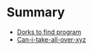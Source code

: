 # Summary

- [Dorks to find program](./dorks.md)
- [Can-i-take-all-over-xyz](./subdomain(CITAO).md)

